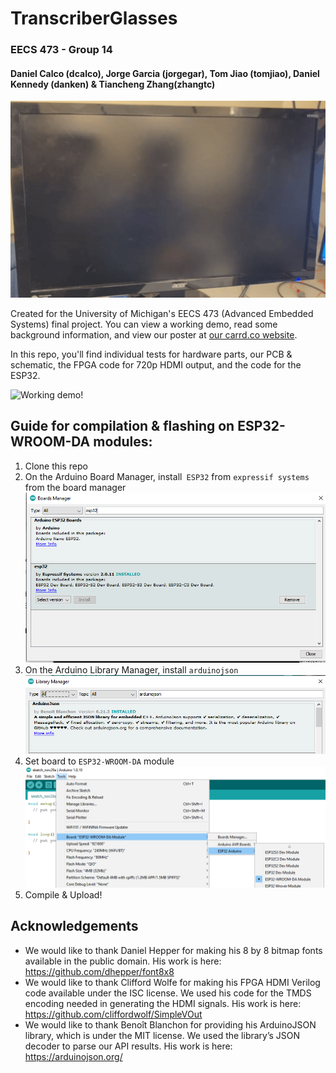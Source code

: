 # TranscriberGlasses 
### EECS 473 - Group 14
#### Daniel Calco (dcalco), Jorge Garcia (jorgegar), Tom Jiao (tomjiao), Daniel Kennedy (danken) & Tiancheng Zhang(zhangtc)

![Menu Splash Screen](https://github.com/tom21487/EECS473-Team14-TranscriberGlasses/blob/master/Images%20&%20Demos/Menu-Monitor.gif?raw=true)

Created for the University of Michigan's EECS 473 (Advanced Embedded Systems) final project. You can view a working demo, read some background information, and view our poster at [our carrd.co website](https://transcriberglasses.carrd.co).

In this repo, you'll find individual tests for hardware parts, our PCB & schematic, the FPGA code for 720p HDMI output, and the code for the ESP32.

![Working demo!](https://github.com/tom21487/EECS473-Team14-TranscriberGlasses/blob/master/Images%20&%20Demos/Russian-Demo.gif?raw=true)

## Guide for compilation & flashing on ESP32-WROOM-DA modules:
 1. Clone this repo
 2. On the Arduino Board Manager, install` ESP32` from `expressif systems` from the board manager ![](https://github.com/tom21487/EECS473-Team14-TranscriberGlasses/blob/master/Images%20&%20Demos/Workspace%20Instructions/board.png?raw=true)
 3. On the Arduino Library Manager, install `arduinojson` ![](https://github.com/tom21487/EECS473-Team14-TranscriberGlasses/blob/master/Images%20&%20Demos/Workspace%20Instructions/arduinojson.png?raw=true)
 4. Set board to `ESP32-WROOM-DA` module ![](https://github.com/tom21487/EECS473-Team14-TranscriberGlasses/blob/master/Images%20&%20Demos/Workspace%20Instructions/board-select.png?raw=true)
 6. Compile & Upload!
 
## Acknowledgements
- We would like to thank Daniel Hepper for making his 8 by 8 bitmap fonts available in the public domain. His work is here: https://github.com/dhepper/font8x8
- We would like to thank Clifford Wolfe for making his FPGA HDMI Verilog code available under the ISC license. We used his code for the TMDS encoding needed in generating the HDMI signals. His work is here: https://github.com/cliffordwolf/SimpleVOut
- We would like to thank Benoît Blanchon for providing his ArduinoJSON library, which is under the MIT license. We used the library’s JSON decoder to parse our API results. His work is here: https://arduinojson.org/
